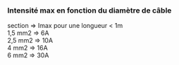 ### Intensité max en fonction du diamètre de câble 

section => Imax pour une longueur < 1m   
1,5 mm2 => 6A  
2,5 mm2 => 10A  
4 mm2   => 16A  
6 mm2   => 30A  
